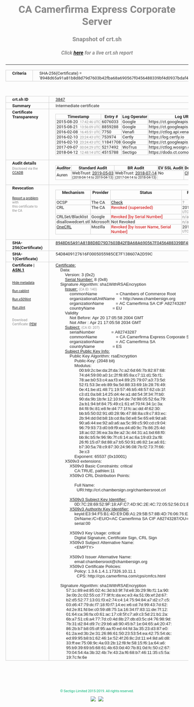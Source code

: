 # CA Camerfirma Express Corporate Server
### Snapshot of crt.sh
##### Click [here](https://crt.sh/?q=8948D65A91A81B8D8D79D7603B42FBA68A690567F0456488339BF4D0937BDAF4) for a live crt.sh report

---
<!DOCTYPE HTML PUBLIC "-//W3C//DTD HTML 4.0 Transitional//EN">
<HTML>
<HEAD>
  <META http-equiv="Content-Type" content="text/html; charset=UTF-8">
  <TITLE>crt.sh | 8948d65a91a81b8d8d79d7603b42fba68a690567f0456488339bf4d0937bdaf4</TITLE>
  <META name="description" content="Free CT Log Certificate Search Tool from Sectigo (formerly Comodo CA)">
  <META name="keywords" content="crt.sh, CT, Certificate Transparency, Certificate Search, SSL Certificate, Sectigo, Comodo CA">
  <LINK href="//fonts.googleapis.com/css?family=Roboto+Mono|Roboto:400,400i,700,700i" rel="stylesheet">
  <STYLE type="text/css">
    a {
      white-space: nowrap;
    }
    body {
      color: #888888;
      font: 12pt Roboto, sans-serif;
      padding-top: 10px;
      text-align: center
    }
    form {
      margin: 0px
    }
    span {
      border-radius: 10px
    }
    span.heading {
      color: #888888;
      font: 12pt Roboto, sans-serif
    }
    span.title {
      background-color: #00B373;
      color: #FFFFFF;
      font: bold 18pt Roboto, sans-serif;
      padding: 0px 5px
    }
    span.text {
      color: #888888;
      font: 10pt Roboto, sans-serif
    }
    span.whiteongrey {
      background-color: #D9D9D6;
      color: #FFFFFF;
      font: bold 18pt Roboto, sans-serif;
      padding: 0px 5px
    }
    table {
      border-collapse: collapse;
      color: #222222;
      font: 10pt Roboto, sans-serif;
      margin-left: auto;
      margin-right: auto
    }
    table.options {
      border: none;
      margin-left: 10px
    }
    td, th {
      border: 1px solid #CCCCCC;
      padding: 0px 2px;
      text-align: left;
      vertical-align: top
    }
    td.outer, th.outer {
      border: 1px solid #CCCCCC;
      padding: 2px 20px;
      text-align: left
    }
    th.heading {
      color: #888888;
      font: bold italic 12pt Roboto, sans-serif;
      padding: 20px 0px 0px;
      text-align: center
    }
    th.options, td.options {
      border: none;
      vertical-align: middle
    }
    td.text {
      font: 10pt "Roboto Mono", sans-serif;
      padding: 2px 20px
    }
    td.heading {
      border: none;
      color: #888888;
      font: 12pt Roboto, sans-serif;
      padding-top: 20px;
      text-align: center
    }
    table.lint td, th {
      text-align: center
    }
    .button {
      background-color: #00B373;
      border-radius: 10px;
      color: #FFFFFF;
      font: bold 13pt Roboto, sans-serif
    }
    .copyright {
      font: 8pt Roboto, sans-serif;
      color: #00B373
    }
    .input {
      border: 1px solid #888888;
      font-weight: bold;
      text-align: center
    }
    .small {
      font: 8pt Roboto, sans-serif;
      color: #888888
    }
    .error {
      background-color: #FFDFDF;
      color: #CC0000;
      font-weight: bold
    }
    .fatal {
      background-color: #0000AA;
      color: #FFFFFF;
      font-weight: bold
    }
    .notice {
      background-color: #FFFFDF;
      color: #606000
    }
    .warning {
      background-color: #FFEFDF;
      color: #DF6000
    }
  </STYLE>
</HEAD>
<BODY>

<TABLE>
  <TR>
    <TH class="outer">Criteria</TH>
    <TD class="outer">SHA-256(Certificate) = '8948d65a91a81b8d8d79d7603b42fba68a690567f0456488339bf4d0937bdaf4'</TD>
  </TR>
</TABLE>
<BR>
<TABLE>
  <TR>
    <TH class="outer">crt.sh ID</TH>
    <TD class="outer"><A href="?id=3847">3847</A></TD>
  </TR>
  <TR>
    <TH class="outer">Summary</TH>
    <TD class="outer">Intermediate certificate</TD>
  </TR>
  <TR>
    <TH class="outer">Certificate<BR>Transparency</TH>
    <TD class="outer">
<TABLE class="options" style="margin-left:0px">
  <TR>
    <TH>Timestamp</TH>
    <TH>Entry #</TH>
    <TH>Log Operator</TH>
    <TH>Log URL</TH>
  </TR>
  <TR>
    <TD>2015-08-20&nbsp; <FONT class="small">17:42:46 UTC</FONT></TD>
    <TD>6076033</TD>
    <TD>Google</TD>
    <TD>https://ct.googleapis.com/rocketeer</TD>
  </TR>
  <TR>
    <TD>2015-08-21&nbsp; <FONT class="small">13:56:09 UTC</FONT></TD>
    <TD>8859288</TD>
    <TD>Google</TD>
    <TD>https://ct.googleapis.com/pilot</TD>
  </TR>
  <TR>
    <TD>2016-02-08&nbsp; <FONT class="small">16:45:51 UTC</FONT></TD>
    <TD>7750</TD>
    <TD>Venafi</TD>
    <TD>https://ctlog.api.venafi.com</TD>
  </TR>
  <TR>
    <TD>2016-02-10&nbsp; <FONT class="small">23:24:43 UTC</FONT></TD>
    <TD>753974</TD>
    <TD>Certly</TD>
    <TD>https://log.certly.io</TD>
  </TR>
  <TR>
    <TD>2016-02-10&nbsp; <FONT class="small">23:24:43 UTC</FONT></TD>
    <TD>11841708</TD>
    <TD>Google</TD>
    <TD>https://ct.googleapis.com/aviator</TD>
  </TR>
  <TR>
    <TD>2017-09-07&nbsp; <FONT class="small">00:04:29 UTC</FONT></TD>
    <TD>5217492</TD>
    <TD>WoTrus</TD>
    <TD>https://ctlog.wosign.com</TD>
  </TR>
  <TR>
    <TD>2018-04-12&nbsp; <FONT class="small">12:48:14 UTC</FONT></TD>
    <TD>4515788</TD>
    <TD>Sectigo</TD>
    <TD>https://dodo.ct.comodo.com</TD>
  </TR>
</TABLE>
    </TD>
  </TR>
  <TR>
    <TH class="outer">Audit details<BR>
      <DIV class="small" style="padding-top:3px">Disclosed via the
        <A href="//ccadb-public.secure.force.com/mozilla/PublicAllIntermediateCerts" target="_blank">CCADB</A></DIV>
    </TH>
    <TD class="outer">
<TABLE class="options" style="margin-left:0px">
  <TR>
    <TH>Auditor</TH>
    <TH>Standard Audit</TH>
    <TH>BR Audit</TH>
    <TH>EV SSL Audit</TH>
    <TH>Documents</TH>
    <TH>CCADB</TH>
    <TH>Root Owner / Certificate</TH>
  </TR>
  <TR>
    <TD style="vertical-align:middle">Auren</TD>
    <TD>WebTrust:
      <A href="https://www.cpacanada.ca/generichandlers/CPACHandler.ashx?attachmentid=230425" target="_blank">2019-05-03</A>
      <BR><FONT style="font-size:8pt">(2018-04-14 to 2019-04-13)</FONT></TD>
    <TD>WebTrust:
      <A href="https://bugzilla.mozilla.org/attachment.cgi?id=8995930" target="_blank">2018-07-14</A>
      <BR><FONT style="font-size:8pt">(2017-04-14 to 2018-04-13)</FONT></TD>
    <TD>No    <TD>
      <A href="https://www.camerfirma.com/publico/DocumentosWeb/politicas/CAMERFIRMA_CPS_EIDAS_ES_1.2.10.pdf" target="blank">CP</A>
      <A href="https://www.camerfirma.com/publico/DocumentosWeb/politicas/CAMERFIRMA_CPS_EIDAS_EN_1.2.10.pdf" target="blank">CPS</A>
    </TD>
    <TD><A href="//ccadb.force.com/001o000000x58U8AAI" target="_blank">001o000000x58U8AAI</A></TD>
    <TD><A href="/?id=1251">AC Camerfirma, S.A.</A></TD>
  </TR>
</TABLE>
    </TD>
  </TR>
  <TR>
    <TH class="outer">Revocation<BR><BR>
      <DIV class="small" style="padding-top:3px"><A href="?id=3847&opt=problemreporting">Report a problem</A> with<BR>this certificate to the CA</DIV></TH>
    <TD class="outer">
      <TABLE class="options" style="margin-left:0px">
        <TR>
          <TH>Mechanism</TH>
          <TH>Provider</TH>
          <TH>Status</TH>
          <TH>Revocation Date</TH>
          <TH>Last Observed in CRL</TH>
          <TH>Last Checked <SPAN style="color:#CC0000;vertical-align:middle;font-size:70%;font-weight:normal">(Error)</SPAN></TH>
        </TR>
        <TR>
          <TD>OCSP</TD>
          <TD>The CA</TD>
          <TD><A href="?id=3847&opt=ocsp">Check</A></TD>
          <TD><SPAN style="color:#888888">?</SPAN></TD>
          <TD><SPAN style="color:#888888">n/a</SPAN></TD>
          <TD><SPAN style="color:#888888">?</SPAN></TD>
        </TR>
        <TR>
          <TD>CRL</TD>
          <TD>The CA</TD>
          <TD><SPAN style="color:#CC0000">Revoked (superseded)</SPAN></TD><TD>2018-12-18&nbsp; <FONT class="small">09:21:44 UTC</FONT></TD><TD>2019-02-19&nbsp; <FONT class="small">13:16:45 UTC</FONT></TD><TD>2019-12-04&nbsp; <FONT class="small">16:50:07 UTC</FONT></TD>
        </TR>
        <TR>
          <TD>CRLSet/Blacklist</TD>
          <TD>Google</TD>
          <TD><SPAN style="color:#CC0000">Revoked [by Serial Number]</SPAN></TD>
          <TD><SPAN style="color:#888888">n/a</SPAN></TD>
          <TD><SPAN style="color:#888888">n/a</SPAN></TD>
          <TD><SPAN style="color:#888888">n/a</SPAN></TD>
        </TR>
        <TR>
          <TD>disallowedcert.stl</TD>
          <TD>Microsoft</TD>
          <TD>Not Revoked</TD>
          <TD><SPAN style="color:#888888">n/a</SPAN></TD>
          <TD><SPAN style="color:#888888">n/a</SPAN></TD>
          <TD><SPAN style="color:#888888">n/a</SPAN></TD>
        </TR>
        <TR>
          <TD><A href="/mozilla-onecrl" target="_blank">OneCRL</A></TD>
          <TD>Mozilla</TD>
          <TD><SPAN style="color:#CC0000">Revoked [by Issuer Name, Serial Number]</SPAN></TD><TD>2019-01-18&nbsp; <FONT class="small">11:45:13 UTC</FONT></TD>
          <TD><SPAN style="color:#888888">n/a</SPAN></TD>
          <TD><SPAN style="color:#888888">n/a</SPAN></TD>
        </TR>
      </TABLE>
    </TD>
  </TR>
  <TR>
    <TH class="outer">SHA-256(Certificate)</TH>
    <TD class="outer"><A href="//censys.io/certificates/8948d65a91a81b8d8d79d7603b42fba68a690567f0456488339bf4d0937bdaf4">8948D65A91A81B8D8D79D7603B42FBA68A690567F0456488339BF4D0937BDAF4</A></TD>
  </TR>
  <TR>
    <TH class="outer">SHA-1(Certificate)</TH>
    <TD class="outer">54D8409127616F0005055985CE7F138607A2D59C</TD>
  </TR>
  <TR>
    <TH class="outer">Certificate | <A href="?asn1=3847">ASN.1</A>
      <SPAN class="small"><BR>
      <BR><BR><A href="?id=3847&opt=nometadata">Hide metadata</A>
      <BR><BR><A href="?id=3847&opt=cablint">Run cablint</A>
      <BR><BR><A href="?id=3847&opt=x509lint">Run x509lint</A>
      <BR><BR><A href="?id=3847&opt=zlint">Run zlint</A>
      <BR><BR><BR>Download Certificate: <A href="?d=3847">PEM</A>
      </SPAN>
    </TH>
    <TD class="text"><A href="?d=3847">Certificate:</A><BR>&nbsp;&nbsp;&nbsp;&nbsp;Data:<BR>&nbsp;&nbsp;&nbsp;&nbsp;&nbsp;&nbsp;&nbsp;&nbsp;Version:&nbsp;3&nbsp;(0x2)<BR>&nbsp;&nbsp;&nbsp;&nbsp;&nbsp;&nbsp;&nbsp;&nbsp;<A href="?serial=08">Serial&nbsp;Number:</A>&nbsp;8&nbsp;(0x8)<BR>&nbsp;&nbsp;&nbsp;&nbsp;Signature&nbsp;Algorithm:&nbsp;sha1WithRSAEncryption<BR>&nbsp;&nbsp;&nbsp;&nbsp;&nbsp;&nbsp;&nbsp;&nbsp;<A href="?caid=140">Issuer:</A> <SPAN class="small">(CA ID: 140)</SPAN><BR>&nbsp;&nbsp;&nbsp;&nbsp;&nbsp;&nbsp;&nbsp;&nbsp;&nbsp;&nbsp;&nbsp;&nbsp;commonName&nbsp;&nbsp;&nbsp;&nbsp;&nbsp;&nbsp;&nbsp;&nbsp;&nbsp;&nbsp;&nbsp;&nbsp;&nbsp;&nbsp;&nbsp;&nbsp;=&nbsp;Chambers&nbsp;of&nbsp;Commerce&nbsp;Root<BR>&nbsp;&nbsp;&nbsp;&nbsp;&nbsp;&nbsp;&nbsp;&nbsp;&nbsp;&nbsp;&nbsp;&nbsp;organizationalUnitName&nbsp;&nbsp;&nbsp;&nbsp;=&nbsp;http://www.chambersign.org<BR>&nbsp;&nbsp;&nbsp;&nbsp;&nbsp;&nbsp;&nbsp;&nbsp;&nbsp;&nbsp;&nbsp;&nbsp;organizationName&nbsp;&nbsp;&nbsp;&nbsp;&nbsp;&nbsp;&nbsp;&nbsp;&nbsp;&nbsp;=&nbsp;AC&nbsp;Camerfirma&nbsp;SA&nbsp;CIF&nbsp;A82743287<BR>&nbsp;&nbsp;&nbsp;&nbsp;&nbsp;&nbsp;&nbsp;&nbsp;&nbsp;&nbsp;&nbsp;&nbsp;countryName&nbsp;&nbsp;&nbsp;&nbsp;&nbsp;&nbsp;&nbsp;&nbsp;&nbsp;&nbsp;&nbsp;&nbsp;&nbsp;&nbsp;&nbsp;=&nbsp;EU<BR>&nbsp;&nbsp;&nbsp;&nbsp;&nbsp;&nbsp;&nbsp;&nbsp;Validity<BR>&nbsp;&nbsp;&nbsp;&nbsp;&nbsp;&nbsp;&nbsp;&nbsp;&nbsp;&nbsp;&nbsp;&nbsp;Not&nbsp;Before:&nbsp;Apr&nbsp;20&nbsp;17:05:58&nbsp;2004&nbsp;GMT<BR>&nbsp;&nbsp;&nbsp;&nbsp;&nbsp;&nbsp;&nbsp;&nbsp;&nbsp;&nbsp;&nbsp;&nbsp;Not&nbsp;After&nbsp;:&nbsp;Apr&nbsp;21&nbsp;17:05:58&nbsp;2034&nbsp;GMT<BR>&nbsp;&nbsp;&nbsp;&nbsp;&nbsp;&nbsp;&nbsp;&nbsp;<A href="?caid=207">Subject:</A> <SPAN class="small">(CA ID: 207)</SPAN><BR>&nbsp;&nbsp;&nbsp;&nbsp;&nbsp;&nbsp;&nbsp;&nbsp;&nbsp;&nbsp;&nbsp;&nbsp;serialNumber&nbsp;&nbsp;&nbsp;&nbsp;&nbsp;&nbsp;&nbsp;&nbsp;&nbsp;&nbsp;&nbsp;&nbsp;&nbsp;&nbsp;=&nbsp;A82743287<BR>&nbsp;&nbsp;&nbsp;&nbsp;&nbsp;&nbsp;&nbsp;&nbsp;&nbsp;&nbsp;&nbsp;&nbsp;commonName&nbsp;&nbsp;&nbsp;&nbsp;&nbsp;&nbsp;&nbsp;&nbsp;&nbsp;&nbsp;&nbsp;&nbsp;&nbsp;&nbsp;&nbsp;&nbsp;=&nbsp;CA&nbsp;Camerfirma&nbsp;Express&nbsp;Corporate&nbsp;Server<BR>&nbsp;&nbsp;&nbsp;&nbsp;&nbsp;&nbsp;&nbsp;&nbsp;&nbsp;&nbsp;&nbsp;&nbsp;organizationName&nbsp;&nbsp;&nbsp;&nbsp;&nbsp;&nbsp;&nbsp;&nbsp;&nbsp;&nbsp;=&nbsp;AC&nbsp;Camerfirma&nbsp;SA<BR>&nbsp;&nbsp;&nbsp;&nbsp;&nbsp;&nbsp;&nbsp;&nbsp;&nbsp;&nbsp;&nbsp;&nbsp;countryName&nbsp;&nbsp;&nbsp;&nbsp;&nbsp;&nbsp;&nbsp;&nbsp;&nbsp;&nbsp;&nbsp;&nbsp;&nbsp;&nbsp;&nbsp;=&nbsp;ES<BR>&nbsp;&nbsp;&nbsp;&nbsp;&nbsp;&nbsp;&nbsp;&nbsp;<A href="?spkisha256=38a2aaab5a41b8097b70662de00c9ebaee45e662cb55a44347e153410a74c64f">Subject&nbsp;Public&nbsp;Key&nbsp;Info:</A><BR>&nbsp;&nbsp;&nbsp;&nbsp;&nbsp;&nbsp;&nbsp;&nbsp;&nbsp;&nbsp;&nbsp;&nbsp;Public&nbsp;Key&nbsp;Algorithm:&nbsp;rsaEncryption<BR>&nbsp;&nbsp;&nbsp;&nbsp;&nbsp;&nbsp;&nbsp;&nbsp;&nbsp;&nbsp;&nbsp;&nbsp;&nbsp;&nbsp;&nbsp;&nbsp;Public-Key:&nbsp;(2048&nbsp;bit)<BR>&nbsp;&nbsp;&nbsp;&nbsp;&nbsp;&nbsp;&nbsp;&nbsp;&nbsp;&nbsp;&nbsp;&nbsp;&nbsp;&nbsp;&nbsp;&nbsp;Modulus:<BR>&nbsp;&nbsp;&nbsp;&nbsp;&nbsp;&nbsp;&nbsp;&nbsp;&nbsp;&nbsp;&nbsp;&nbsp;&nbsp;&nbsp;&nbsp;&nbsp;&nbsp;&nbsp;&nbsp;&nbsp;00:b9:2c:be:da:2f:da:7c:a2:6d:66:7b:82:87:68:<BR>&nbsp;&nbsp;&nbsp;&nbsp;&nbsp;&nbsp;&nbsp;&nbsp;&nbsp;&nbsp;&nbsp;&nbsp;&nbsp;&nbsp;&nbsp;&nbsp;&nbsp;&nbsp;&nbsp;&nbsp;74:d4:59:00:a0:1c:2f:f8:85:8a:c7:11:d1:5b:f1:<BR>&nbsp;&nbsp;&nbsp;&nbsp;&nbsp;&nbsp;&nbsp;&nbsp;&nbsp;&nbsp;&nbsp;&nbsp;&nbsp;&nbsp;&nbsp;&nbsp;&nbsp;&nbsp;&nbsp;&nbsp;78:ae:b0:53:c4:aa:f3:e4:89:25:79:07:a3:73:5d:<BR>&nbsp;&nbsp;&nbsp;&nbsp;&nbsp;&nbsp;&nbsp;&nbsp;&nbsp;&nbsp;&nbsp;&nbsp;&nbsp;&nbsp;&nbsp;&nbsp;&nbsp;&nbsp;&nbsp;&nbsp;52:f1:53:3e:eb:89:9a:5d:88:33:69:1b:28:76:49:<BR>&nbsp;&nbsp;&nbsp;&nbsp;&nbsp;&nbsp;&nbsp;&nbsp;&nbsp;&nbsp;&nbsp;&nbsp;&nbsp;&nbsp;&nbsp;&nbsp;&nbsp;&nbsp;&nbsp;&nbsp;0e:41:be:d1:48:71:19:57:46:b5:48:57:62:cb:1f:<BR>&nbsp;&nbsp;&nbsp;&nbsp;&nbsp;&nbsp;&nbsp;&nbsp;&nbsp;&nbsp;&nbsp;&nbsp;&nbsp;&nbsp;&nbsp;&nbsp;&nbsp;&nbsp;&nbsp;&nbsp;c3:d1:0a:b8:14:25:d4:4e:a1:dd:54:3f:34:7f:b0:<BR>&nbsp;&nbsp;&nbsp;&nbsp;&nbsp;&nbsp;&nbsp;&nbsp;&nbsp;&nbsp;&nbsp;&nbsp;&nbsp;&nbsp;&nbsp;&nbsp;&nbsp;&nbsp;&nbsp;&nbsp;90:da:9b:1b:fe:12:10:b4:de:7d:98:05:52:6a:79:<BR>&nbsp;&nbsp;&nbsp;&nbsp;&nbsp;&nbsp;&nbsp;&nbsp;&nbsp;&nbsp;&nbsp;&nbsp;&nbsp;&nbsp;&nbsp;&nbsp;&nbsp;&nbsp;&nbsp;&nbsp;2a:b1:94:bf:84:75:49:c1:61:ef:70:f4:34:1c:3a:<BR>&nbsp;&nbsp;&nbsp;&nbsp;&nbsp;&nbsp;&nbsp;&nbsp;&nbsp;&nbsp;&nbsp;&nbsp;&nbsp;&nbsp;&nbsp;&nbsp;&nbsp;&nbsp;&nbsp;&nbsp;84:f8:9c:81:e8:fe:d4:77:1f:fc:ac:dd:4f:62:30:<BR>&nbsp;&nbsp;&nbsp;&nbsp;&nbsp;&nbsp;&nbsp;&nbsp;&nbsp;&nbsp;&nbsp;&nbsp;&nbsp;&nbsp;&nbsp;&nbsp;&nbsp;&nbsp;&nbsp;&nbsp;bb:b5:50:02:91:d0:28:9b:47:88:8a:c9:c7:83:ec:<BR>&nbsp;&nbsp;&nbsp;&nbsp;&nbsp;&nbsp;&nbsp;&nbsp;&nbsp;&nbsp;&nbsp;&nbsp;&nbsp;&nbsp;&nbsp;&nbsp;&nbsp;&nbsp;&nbsp;&nbsp;2b:94:dd:0d:b8:1b:cd:8a:0d:e8:5e:65:e8:9d:a8:<BR>&nbsp;&nbsp;&nbsp;&nbsp;&nbsp;&nbsp;&nbsp;&nbsp;&nbsp;&nbsp;&nbsp;&nbsp;&nbsp;&nbsp;&nbsp;&nbsp;&nbsp;&nbsp;&nbsp;&nbsp;90:a6:44:ee:92:a0:a6:aa:5c:99:c5:90:cd:c9:04:<BR>&nbsp;&nbsp;&nbsp;&nbsp;&nbsp;&nbsp;&nbsp;&nbsp;&nbsp;&nbsp;&nbsp;&nbsp;&nbsp;&nbsp;&nbsp;&nbsp;&nbsp;&nbsp;&nbsp;&nbsp;96:79:93:73:d0:b9:f9:ea:d4:d0:9c:7b:86:25:4d:<BR>&nbsp;&nbsp;&nbsp;&nbsp;&nbsp;&nbsp;&nbsp;&nbsp;&nbsp;&nbsp;&nbsp;&nbsp;&nbsp;&nbsp;&nbsp;&nbsp;&nbsp;&nbsp;&nbsp;&nbsp;18:ac:02:36:ea:3a:8e:a2:3c:44:31:a1:bd:68:f0:<BR>&nbsp;&nbsp;&nbsp;&nbsp;&nbsp;&nbsp;&nbsp;&nbsp;&nbsp;&nbsp;&nbsp;&nbsp;&nbsp;&nbsp;&nbsp;&nbsp;&nbsp;&nbsp;&nbsp;&nbsp;bb:8c:b5:fe:96:9b:7f:c6:14:ac:6a:19:d3:2a:f8:<BR>&nbsp;&nbsp;&nbsp;&nbsp;&nbsp;&nbsp;&nbsp;&nbsp;&nbsp;&nbsp;&nbsp;&nbsp;&nbsp;&nbsp;&nbsp;&nbsp;&nbsp;&nbsp;&nbsp;&nbsp;26:f6:15:d7:8d:88:a7:b5:50:91:d6:82:1e:a6:81:<BR>&nbsp;&nbsp;&nbsp;&nbsp;&nbsp;&nbsp;&nbsp;&nbsp;&nbsp;&nbsp;&nbsp;&nbsp;&nbsp;&nbsp;&nbsp;&nbsp;&nbsp;&nbsp;&nbsp;&nbsp;b7:30:5a:78:c9:87:30:24:96:08:7b:f2:73:7f:66:<BR>&nbsp;&nbsp;&nbsp;&nbsp;&nbsp;&nbsp;&nbsp;&nbsp;&nbsp;&nbsp;&nbsp;&nbsp;&nbsp;&nbsp;&nbsp;&nbsp;&nbsp;&nbsp;&nbsp;&nbsp;3e:c3<BR>&nbsp;&nbsp;&nbsp;&nbsp;&nbsp;&nbsp;&nbsp;&nbsp;&nbsp;&nbsp;&nbsp;&nbsp;&nbsp;&nbsp;&nbsp;&nbsp;Exponent:&nbsp;65537&nbsp;(0x10001)<BR>&nbsp;&nbsp;&nbsp;&nbsp;&nbsp;&nbsp;&nbsp;&nbsp;X509v3&nbsp;extensions:<BR>&nbsp;&nbsp;&nbsp;&nbsp;&nbsp;&nbsp;&nbsp;&nbsp;&nbsp;&nbsp;&nbsp;&nbsp;X509v3&nbsp;Basic&nbsp;Constraints:&nbsp;critical<BR>&nbsp;&nbsp;&nbsp;&nbsp;&nbsp;&nbsp;&nbsp;&nbsp;&nbsp;&nbsp;&nbsp;&nbsp;&nbsp;&nbsp;&nbsp;&nbsp;CA:TRUE,&nbsp;pathlen:11<BR>&nbsp;&nbsp;&nbsp;&nbsp;&nbsp;&nbsp;&nbsp;&nbsp;&nbsp;&nbsp;&nbsp;&nbsp;X509v3&nbsp;CRL&nbsp;Distribution&nbsp;Points:&nbsp;<BR><BR>&nbsp;&nbsp;&nbsp;&nbsp;&nbsp;&nbsp;&nbsp;&nbsp;&nbsp;&nbsp;&nbsp;&nbsp;&nbsp;&nbsp;&nbsp;&nbsp;Full&nbsp;Name:<BR>&nbsp;&nbsp;&nbsp;&nbsp;&nbsp;&nbsp;&nbsp;&nbsp;&nbsp;&nbsp;&nbsp;&nbsp;&nbsp;&nbsp;&nbsp;&nbsp;&nbsp;&nbsp;URI:http://crl.chambersign.org/chambersroot.crl<BR><BR>&nbsp;&nbsp;&nbsp;&nbsp;&nbsp;&nbsp;&nbsp;&nbsp;&nbsp;&nbsp;&nbsp;&nbsp;<A href="?ski=0d7c2869529f18afc74d9c2e4c72055256d1b7a5">X509v3&nbsp;Subject&nbsp;Key&nbsp;Identifier:</A><BR>&nbsp;&nbsp;&nbsp;&nbsp;&nbsp;&nbsp;&nbsp;&nbsp;&nbsp;&nbsp;&nbsp;&nbsp;&nbsp;&nbsp;&nbsp;&nbsp;0D:7C:28:69:52:9F:18:AF:C7:4D:9C:2E:4C:72:05:52:56:D1:B7:A5<BR>&nbsp;&nbsp;&nbsp;&nbsp;&nbsp;&nbsp;&nbsp;&nbsp;&nbsp;&nbsp;&nbsp;&nbsp;<A href="?ski=e394f5b14de9dba1295b578b4d760676e1d1a28a">X509v3&nbsp;Authority&nbsp;Key&nbsp;Identifier:</A><BR>&nbsp;&nbsp;&nbsp;&nbsp;&nbsp;&nbsp;&nbsp;&nbsp;&nbsp;&nbsp;&nbsp;&nbsp;&nbsp;&nbsp;&nbsp;&nbsp;keyid:E3:94:F5:B1:4D:E9:DB:A1:29:5B:57:8B:4D:76:06:76:E1:D1:A2:8A<BR>&nbsp;&nbsp;&nbsp;&nbsp;&nbsp;&nbsp;&nbsp;&nbsp;&nbsp;&nbsp;&nbsp;&nbsp;&nbsp;&nbsp;&nbsp;&nbsp;DirName:/C=EU/O=AC&nbsp;Camerfirma&nbsp;SA&nbsp;CIF&nbsp;A82743287/OU=http://www.chambersign.org/CN=Chambers&nbsp;of&nbsp;Commerce&nbsp;Root<BR>&nbsp;&nbsp;&nbsp;&nbsp;&nbsp;&nbsp;&nbsp;&nbsp;&nbsp;&nbsp;&nbsp;&nbsp;&nbsp;&nbsp;&nbsp;&nbsp;serial:00<BR><BR>&nbsp;&nbsp;&nbsp;&nbsp;&nbsp;&nbsp;&nbsp;&nbsp;&nbsp;&nbsp;&nbsp;&nbsp;X509v3&nbsp;Key&nbsp;Usage:&nbsp;critical<BR>&nbsp;&nbsp;&nbsp;&nbsp;&nbsp;&nbsp;&nbsp;&nbsp;&nbsp;&nbsp;&nbsp;&nbsp;&nbsp;&nbsp;&nbsp;&nbsp;Digital&nbsp;Signature,&nbsp;Certificate&nbsp;Sign,&nbsp;CRL&nbsp;Sign<BR>&nbsp;&nbsp;&nbsp;&nbsp;&nbsp;&nbsp;&nbsp;&nbsp;&nbsp;&nbsp;&nbsp;&nbsp;X509v3&nbsp;Subject&nbsp;Alternative&nbsp;Name:&nbsp;<BR>&nbsp;&nbsp;&nbsp;&nbsp;&nbsp;&nbsp;&nbsp;&nbsp;&nbsp;&nbsp;&nbsp;&nbsp;&nbsp;&nbsp;&nbsp;&nbsp;&lt;EMPTY&gt;<BR><BR>&nbsp;&nbsp;&nbsp;&nbsp;&nbsp;&nbsp;&nbsp;&nbsp;&nbsp;&nbsp;&nbsp;&nbsp;X509v3&nbsp;Issuer&nbsp;Alternative&nbsp;Name:&nbsp;<BR>&nbsp;&nbsp;&nbsp;&nbsp;&nbsp;&nbsp;&nbsp;&nbsp;&nbsp;&nbsp;&nbsp;&nbsp;&nbsp;&nbsp;&nbsp;&nbsp;email:chambersroot@chambersign.org<BR>&nbsp;&nbsp;&nbsp;&nbsp;&nbsp;&nbsp;&nbsp;&nbsp;&nbsp;&nbsp;&nbsp;&nbsp;X509v3&nbsp;Certificate&nbsp;Policies:&nbsp;<BR>&nbsp;&nbsp;&nbsp;&nbsp;&nbsp;&nbsp;&nbsp;&nbsp;&nbsp;&nbsp;&nbsp;&nbsp;&nbsp;&nbsp;&nbsp;&nbsp;Policy:&nbsp;1.3.6.1.4.1.17326.10.11.1<BR>&nbsp;&nbsp;&nbsp;&nbsp;&nbsp;&nbsp;&nbsp;&nbsp;&nbsp;&nbsp;&nbsp;&nbsp;&nbsp;&nbsp;&nbsp;&nbsp;&nbsp;&nbsp;CPS:&nbsp;http://cps.camerfirma.com/cps/cmfcs.html<BR><BR>&nbsp;&nbsp;&nbsp;&nbsp;Signature&nbsp;Algorithm:&nbsp;sha1WithRSAEncryption<BR>&nbsp;&nbsp;&nbsp;&nbsp;&nbsp;&nbsp;&nbsp;&nbsp;&nbsp;57:1c:89:ed:85:02:4c:3d:b3:9f:7d:e8:3b:29:9b:f1:1a:90:<BR>&nbsp;&nbsp;&nbsp;&nbsp;&nbsp;&nbsp;&nbsp;&nbsp;&nbsp;3e:0b:2c:02:55:cd:77:9f:fc:da:ec:e3:4a:51:0b:ef:2d:67:<BR>&nbsp;&nbsp;&nbsp;&nbsp;&nbsp;&nbsp;&nbsp;&nbsp;&nbsp;b2:d5:52:77:13:01:f3:e2:74:c4:14:75:94:84:a7:d2:c7:c5:<BR>&nbsp;&nbsp;&nbsp;&nbsp;&nbsp;&nbsp;&nbsp;&nbsp;&nbsp;03:d6:47:79:dc:f7:18:f0:f7:14:ec:e6:cd:7d:99:43:7d:62:<BR>&nbsp;&nbsp;&nbsp;&nbsp;&nbsp;&nbsp;&nbsp;&nbsp;&nbsp;4d:2e:81:fd:be:c0:59:d8:75:1a:16:34:f7:83:11:de:7f:12:<BR>&nbsp;&nbsp;&nbsp;&nbsp;&nbsp;&nbsp;&nbsp;&nbsp;&nbsp;01:64:ca:36:fa:c0:61:ac:17:c8:5f:c7:a9:c3:5d:21:b1:2a:<BR>&nbsp;&nbsp;&nbsp;&nbsp;&nbsp;&nbsp;&nbsp;&nbsp;&nbsp;6b:a7:51:c6:a4:77:7d:c0:4d:8b:27:db:d3:5c:d4:76:98:9d:<BR>&nbsp;&nbsp;&nbsp;&nbsp;&nbsp;&nbsp;&nbsp;&nbsp;&nbsp;7b:31:d2:84:d9:7c:29:b6:a8:90:45:b7:1e:04:65:a4:20:47:<BR>&nbsp;&nbsp;&nbsp;&nbsp;&nbsp;&nbsp;&nbsp;&nbsp;&nbsp;86:2b:b7:b8:05:df:95:aa:f0:ed:44:fd:3a:35:23:d3:87:e0:<BR>&nbsp;&nbsp;&nbsp;&nbsp;&nbsp;&nbsp;&nbsp;&nbsp;&nbsp;61:2a:ed:3b:2e:31:26:86:61:50:23:53:54:ea:42:75:54:dc:<BR>&nbsp;&nbsp;&nbsp;&nbsp;&nbsp;&nbsp;&nbsp;&nbsp;&nbsp;ed:89:95:b8:b1:62:46:1e:52:4f:26:8c:2d:11:e4:8d:a6:d8:<BR>&nbsp;&nbsp;&nbsp;&nbsp;&nbsp;&nbsp;&nbsp;&nbsp;&nbsp;33:ff:ee:75:08:9c:4a:03:2b:12:f8:fe:58:15:f6:1a:64:a6:<BR>&nbsp;&nbsp;&nbsp;&nbsp;&nbsp;&nbsp;&nbsp;&nbsp;&nbsp;95:b9:39:69:b5:68:61:4b:63:0d:40:7b:81:0d:fc:50:c2:67:<BR>&nbsp;&nbsp;&nbsp;&nbsp;&nbsp;&nbsp;&nbsp;&nbsp;&nbsp;70:04:54:4a:3b:32:4b:7e:43:2a:f6:68:b7:46:11:35:c5:5a:<BR>&nbsp;&nbsp;&nbsp;&nbsp;&nbsp;&nbsp;&nbsp;&nbsp;&nbsp;19:7c:fe:6e<BR>    </TD>
  </TR>
</TABLE>

  <BR><BR><BR>

  <P class="copyright">&copy; Sectigo Limited 2015-2019. All rights reserved.</P>
  <DIV>
    <A href="https://sectigo.com/"><IMG src="/sectigo_s.png"></A>
    &nbsp;<A href="https://github.com/crtsh"><IMG src="/GitHub-Mark-32px.png"></A>
  </DIV>
</BODY>
</HTML>
